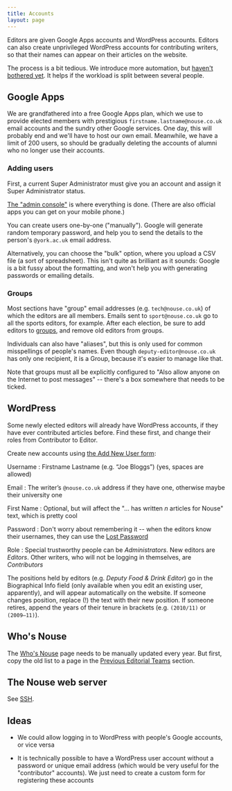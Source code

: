 ```yaml
---
title: Accounts
layout: page
---
```


Editors are given Google Apps accounts and WordPress accounts.
Editors can also create unprivileged WordPress accounts for contributing writers, so that their names can appear on their articles on the website.

The process is a bit tedious.
We introduce more automation, but [haven't bothered yet](http://xkcd.com/1205/).
It helps if the workload is split between several people.

## Google Apps

We are grandfathered into a free Google Apps plan, which we use to provide elected members with prestigious `firstname.lastname@nouse.co.uk` email accounts and the sundry other Google services.
One day, this will probably end and we'll have to host our own email.
Meanwhile, we have a limit of 200 users, so should be gradually deleting the accounts of alumni who no longer use their accounts.

### Adding users

First, a current Super Administrator must give you an account and assign it Super Administrator status.

[The "admin console"](https://admin.google.com/nouse.co.uk/AdminHome) is where everything is done. (There are also official apps you can get on your mobile phone.)

You can create users one-by-one ("manually"). Google will generate random temporary password, and help you to send the details to the person's `@york.ac.uk` email address. 

Alternatively, you can choose the "bulk" option, where you upload a CSV file (a sort of spreadsheet). This isn't quite as brilliant as it sounds: Google is a bit fussy about the formatting, and won't help you with generating passwords or emailing details.

### Groups

Most sections have "group" email addresses (e.g. `tech@nouse.co.uk`) of which the editors are all members.
Emails sent to `sport@nouse.co.uk` go to all the sports editors, for example.
After each election, be sure to add editors to [groups](https://admin.google.com/nouse.co.uk/AdminHome#GroupList:), and remove old editors from groups.

Individuals can also have "aliases", but this is only used for common misspellings of people's names.
Even though `deputy-editor@nouse.co.uk` has only one recipient, it is a Group, because it's easier to manage like that.

Note that groups must all be explicitly configured to "Also allow anyone on the Internet to post messages" -- there's a box somewhere that needs to be ticked.

## WordPress

Some newly elected editors will already have WordPress accounts, if they have ever contributed articles before. Find these first, and change their roles from Contributor to Editor.

Create new accounts using [the Add New User form](https://www.nouse.co.uk/wordpress/wp-admin/user-new.php):

Username
: Firstname Lastname (e.g. “Joe Bloggs”) (yes, spaces are allowed)

Email
: The writer’s `@nouse.co.uk` address if they have one, otherwise maybe their university one

First Name
: Optional, but will affect the "... has written _n_ articles for Nouse" text, which is pretty cool

Password
: Don't worry about remembering it -- when the editors know their usernames, they can use the [Lost Password](https://www.nouse.co.uk/wordpress/wp-login.php?action=lostpassword)

Role
: Special trustworthy people can be _Administrators_. New editors are _Editors_.  Other writers, who will not be logging in themselves, are _Contributors_

The positions held by editors (e.g. _Deputy Food & Drink Editor_) go in the Biographical Info field (only available when you edit an existing user, apparently), and will appear automatically on the website. If someone changes position, replace (!) the text with their new position. If someone retires, append the years of their tenure in brackets (e.g. `(2010/11)` or `(2009–11)`).

## Who's Nouse

The [Who's Nouse](http://www.nouse.co.uk/about-nouse/whos-nouse/) page needs to be manually updated every year. But first, copy the old list to a page in the [Previous Editorial Teams](http://www.nouse.co.uk/archives/previous-editorial-teams/) section.

## The Nouse web server

See [SSH](08-accounts.html#).

## Ideas

* We could allow logging in to WordPress with people's Google accounts, or vice versa

* It is technically possible to have a WordPress user account without a password or unique email address (which would be very useful for the "contributor" accounts). We just need to create a custom form for registering these accounts
